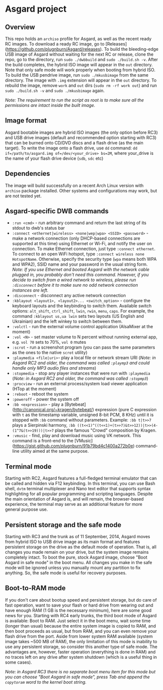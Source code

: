 Asgard project
==============

Overview
--------
This repo holds an `archiso` profile for Asgard, as well as the recent ready RC images. 
To download a ready RC image, go to [Releases] (https://github.com/plugnburn/Asgard/releases). 
To build the bleeding-edge USB image of Asgard without waiting for the next RC or release, clone the repo, go to the directory, run `sudo ./dwbbuild` and `sudo ./build.sh -v`. 
After the build completes, the hybrid ISO image will appear in the `out` directory.
Note that only safe mode will work properly when booting from hybrid ISO.
To build the USB pendrive image, run `sudo ./mkusbimage` from the same directory. The image with `.img` extension will appear in the `out` directory.
To rebuild the image, remove `work` and `out` dirs (`sudo rm -rf work out`) and run `sudo ./build.sh -v` and `sudo ./mkusbimage` again.

*Note: The requirement to run the script as root is to make sure all the permissions are intact inside the built image.*

Image format
------------
Asgard bootable images are hybrid ISO images (the only option before RC3) and USB drive images (default and recommended option starting with RC3) that can be burned onto CD/DVD discs and a flash drive (as the main target). 
To write the image onto a flash drive, use `dd` command: `dd if=/path/to/asgard.img of=/dev/<your_drive> bs=2M`, where your_drive is the name of your flash drive device (`sdb`, `sdc` etc)

Dependencies
------------
The image will build successfully on a recent Arch Linux version with `archiso` package installed. Other systems and configurations may work, but are not tested yet.

Asgard-specific DWB commands
---------------------------------------------
- `:run <cmd>` - run arbitrary <cmd> command and return the last string of its stdout to dwb's status bar
- `:connect <ethernet|wireless> <none|wep|wpa> <SSID> <password>` - make a network connection (only DHCP-based connections are supported at this time) using Ethernet or Wi-Fi, and notify the user on connection. To make Ethernet connection, just type `:connect ethernet`. To connect to an open WiFi hotspot, type `:connect wireless none HotspotName`. Otherwise, specify the security type (`wpa` means both WPA and WPA2), SSID name and your password in the usual string form. *Note: If you use Ethernet and booted Asgard with the network cable plugged in, you probably don't need this command. However, if you decide to switch from a wired network to wireless, please run `:disconnect` before it to make sure no odd network connection instances are left.*
- `:disconnect` - disconnect any active network connection
- `:kblayout <layout1>, <layout2>... <switch_option>` - configure the keyboard layouts and the keybinding to switch them. Available switch options: `alt_shift`, `ctrl_shift`, `lwin`, `rwin`, `menu`, `caps`. For example, the command `:kblayout us,ua lwin` sets two layouts (US English and Ukrainian) and the left winkey to switch between them.
- `:volctl` - run the external volume control application (AlsaMixer at the moment)
- `:vol <N>` - set master volume to N percent without running external app, e.g. `vol 70` sets to 70%, `vol 0` mutes
- `:scrot` - run a screenshot program (you can pass the same parameters as the ones to the native `scrot` utility)
- `:playmedia <file|uri>`- play a local file or network stream URI (*Note: in Asgard RC2 and older, the command was called `:playmp3` and could handle only MP3 audio files and streams*)
- `:stopmedia` - stop any player instances that were run with `:playmedia` (*Note: in Asgard RC2 and older, the command was called `:stopmp3`*)
- `:procview` - run an external process/system load viewer application (HTop at the moment)
- `:reboot` - reboot the system
- `:poweroff` - power the system off
- `:bb <expression>` - play a [Bytebeat] (http://canonical.org/~kragen/bytebeat/) expression (pure C expression with `t` as the timestamp variable, unsigned 8-bit PCM, 8 KHz) until it is stopped with `:bb` command without parameters.
Example: `:bb t|t>>7` plays a Sierpinski harmony, `:bb ((t<<1)^((t<<1)+(t>>7)&t>>12))|t>>(4-(1^7&(t>>19)))|t>>7` plays the famous "Crowd" composition by Kragen.
- `:vmusic` - find, play and download music using VK network. This command is a front-end to the [VMusic] (https://gist.github.com/plugnburn/91b79bd4c1400a272b0e) command-line utility aimed at the same purpose.

Terminal mode
--------------
Starting with RC2, Asgard features a full-fledged terminal emulator that can be called and hidden via F12 keybinding.
In this terminal, you can use Bash shell, `dvtm` terminal multiplexer and Nano text editor that supports syntax highlighting for all popular programming and scripting languages.
Despite the main orientation of Asgard is, and will remain, the browser-based experience, the terminal may serve as an additional feature for more general purpose use.

Persistent storage and the safe mode
------------------------------------
Starting with RC3 and the trunk as of 11 September, 2014, Asgard moves from hybrid ISO to USB drive image as its main format and features persistent storage on the drive as the default mode of operation. 
That is, all changes you made remain on your drive, but the system image remains completely intact. 
To boot the pure, stock Asgard image, choose "Boot Asgard in safe mode" in the boot menu. All changes you make in the safe mode will be ignored unless you manually mount any partition to fix anything.
So, the safe mode is useful for recovery purposes.

Boot-to-RAM mode
----------------
If you don't care about bootup speed and persistent storage, but do care of fast operation, want to save your flash or hard drive from wearing out and have enough RAM (1 GB is the necessary minimum), 
here are some good news for you. Starting with RC4 early trunks, the third boot mode of Asgard is available: Boot to RAM.
Just select it in the boot menu, wait some time (longer than usual) because the entire system image is copied to RAM, and then boot proceeds as usual, but from RAM, and you can even remove your flash drive from the port.
Aside from lower system RAM available (system image takes ~500 MB of RAM), the only limitation of this mode is inability to use any persistent storage, so consider this another type of safe mode.
The advantages are, however, faster operation (everything is done in RAM) and no traces left on any drive after system shutdown (which is a useful thing in some cases).

_Note: in Asgard RC3 there is no separate boot menu item for this mode but you can choose "Boot Asgard in safe mode", press Tab and append the `copytoram` word to the kernel boot string._
